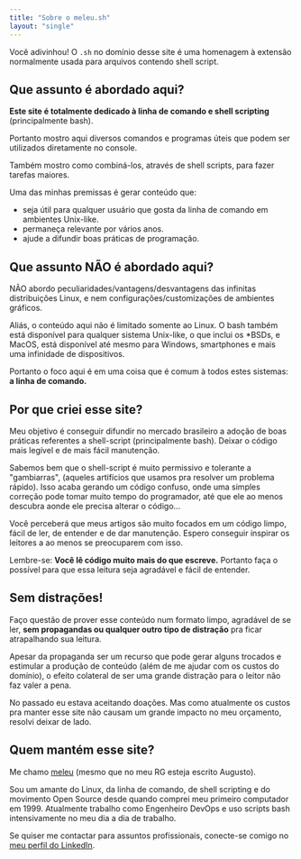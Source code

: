 ```yaml
---
title: "Sobre o meleu.sh"
layout: "single"
---
```


Você adivinhou! O `.sh` no domínio desse site é uma homenagem à extensão normalmente usada para arquivos contendo shell script.

## Que assunto é abordado aqui?

**Este site é totalmente dedicado à linha de comando e shell scripting** (principalmente bash).

Portanto mostro aqui diversos comandos e programas úteis que podem ser utilizados diretamente no console.

Também mostro como combiná-los, através de shell scripts, para fazer tarefas maiores.

Uma das minhas premissas é gerar conteúdo que:

- seja útil para qualquer usuário que gosta da linha de comando em ambientes Unix-like.
- permaneça relevante por vários anos.
- ajude a difundir boas práticas de programação.

## Que assunto NÃO é abordado aqui?

NÃO abordo peculiaridades/vantagens/desvantagens das infinitas distribuições Linux, e nem configurações/customizações de ambientes gráficos.

Aliás, o conteúdo aqui não é limitado somente ao Linux. O bash também está disponível para qualquer sistema Unix-like, o que inclui os \*BSDs, e MacOS, está disponível até mesmo para Windows, smartphones e mais uma infinidade de dispositivos.

Portanto o foco aqui é em uma coisa que é comum à todos estes sistemas: **a linha de comando.**


## Por que criei esse site?

Meu objetivo é conseguir difundir no mercado brasileiro a adoção de boas práticas referentes a shell-script (principalmente bash). Deixar o código mais legível e de mais fácil manutenção.

Sabemos bem que o shell-script é muito permissivo e tolerante a "gambiarras", (aqueles artifícios que usamos pra resolver um problema rápido). Isso acaba gerando um código confuso, onde uma simples correção pode tomar muito tempo do programador, até que ele ao menos descubra aonde ele precisa alterar o código...

Você perceberá que meus artigos são muito focados em um código limpo, fácil de ler, de entender e de dar manutenção. Espero conseguir inspirar os leitores a ao menos se preocuparem com isso.

Lembre-se: **Você lê código muito mais do que escreve.** Portanto faça o possível para que essa leitura seja agradável e fácil de entender.


## Sem distrações!

Faço questão de prover esse conteúdo num formato limpo, agradável de se ler, **sem propagandas ou qualquer outro tipo de distração** pra ficar atrapalhando sua leitura.

Apesar da propaganda ser um recurso que pode gerar alguns trocados e estimular a produção de conteúdo (além de me ajudar com os custos do domínio), o efeito colateral de ser uma grande distração para o leitor não faz valer a pena.

No passado eu estava aceitando doações. Mas como atualmente os custos pra manter esse site não causam um grande impacto no meu orçamento, resolvi deixar de lado.


## Quem mantém esse site?

Me chamo [meleu](https://github.com/meleu) (mesmo que no meu RG esteja escrito Augusto).

Sou um amante do Linux, da linha de comando, de shell scripting e do movimento Open Source desde quando comprei meu primeiro computador em 1999. Atualmente trabalho como Engenheiro DevOps e uso scripts bash intensivamente no meu dia a dia de trabalho.

Se quiser me contactar para assuntos profissionais, conecte-se comigo no [meu perfil do LinkedIn](https://www.linkedin.com/in/meleu).